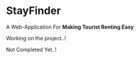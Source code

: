 <h1>StayFinder</h1>
<p>A Web-Application For <b>Making Tourist Renting Easy</b></p>
<p>Working on the project..!</p>
<p>Not Completed Yet..!</p>

